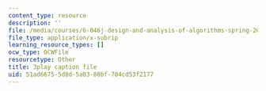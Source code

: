 ```yaml
---
content_type: resource
description: ''
file: /media/courses/6-046j-design-and-analysis-of-algorithms-spring-2015/51ad66755d8d5a0380bf704cd53f2177_8C_T4iTzPCU.vtt
file_type: application/x-subrip
learning_resource_types: []
ocw_type: OCWFile
resourcetype: Other
title: 3play caption file
uid: 51ad6675-5d8d-5a03-80bf-704cd53f2177
---
```

